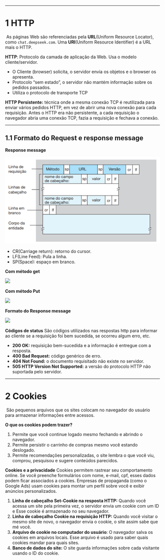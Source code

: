 
___
# 1 HTTP

 As páginas Web são referenciadas pela **URL**(Uniform Resource Locator), como `chat.deepseek.com`.  Uma **URI**(Uniform Resource Identifier) é a URL mais o HTTP.

**HTTP**: Protocolo da camada de aplicação da Web. Usa o modelo cliente/servidor.
- O Cliente (browser) solicita, o servidor envia os objetos e o browser os apresenta.
- Protocolo “sem estado”, o servidor não mantém informação sobre os pedidos passados.
- Utiliza o protocolo de transporte TCP

**HTTP Persistente:** técnica onde a mesma conexão TCP é reutilizada para enviar vários pedidos HTTP, em vez de abrir uma nova conexão para cada requisição. Antes o HTTP era não persistente, a cada requisição o navegador abria uma conexão TCP, fazia a requisição e fechava a conexão.

---
## **1.1 Formato do Request e response message**

**Response message**

![Pasted image 20250508160317](../../attachments/Pasted%20image%2020250508160317.png)

- CR(Carriage return): retorno do cursor.
- LF(Line Feed): Pula a linha.
- SP(Space): espaço em branco.

**Com método get**

![](https://lh7-rt.googleusercontent.com/docsz/AD_4nXcyujfV7oaza6FHi6b0fL9V616AIvE9KT8DGsxOrcc9auf5umHYGcpG8YT5CpaVU7Ml3cGPQxCXnbauDhgefOwtUQMica6ZF6Qvy5Vtyjrxf3GTU1uDd-lDp1GaKeklK6J4JpJXPQ?key=HrOhHC0_-ked6RNCpQ0o3PZn)

**Com método Put**

![](https://lh7-rt.googleusercontent.com/docsz/AD_4nXewOFt0a4Pe9a_5Jo1JgCrozaMzTDvK4zXIbQdGsfDauSrPLBQN5OCLhJEeFem7rr4NjGIK0r1sZkbSTCFTwMUYLUY9xiZMyrB3LMb99NEQRvZ2U1vBg3W0GHF50JswLKLsNO38TA?key=HrOhHC0_-ked6RNCpQ0o3PZn)

**Formato do Response message**

![](https://lh7-rt.googleusercontent.com/docsz/AD_4nXfDmPpFdskH2rw36i9oGJ_mKfY4EdYbALCl6NvQtc_jrz6STrJsxdzjVKpxRH69sFsQIn09EY3XTyB6Rg3Ke9o4eNQhU_tsXHMt4zaXT_Jb8IHOHjgI496KzWLulyo8yjhOIqBOdg?key=HrOhHC0_-ked6RNCpQ0o3PZn)

**Códigos de status**
São códigos utilizados nas respostas http para informar ao cliente se a requisição foi bem sucedida, se ocorreu algum erro, etc.
- **200 OK:** requisição bem-sucedida e a informação é entregue com a resposta. 
- **400 Bad Request:** código genérico de erro. 
- **404 Not Found:** o documento requisitado não existe no servidor. 
- **505 HTTP Version Not Supported:** a versão do protocolo HTTP  não suportada pelo servidor.

___
# **2 Cookies**

 São pequenos arquivos que os sites colocam no navegador do usuário para armazenar informações entre acessos.

**O que os cookies podem trazer?**
1. Permite que você continue logado mesmo fechando e abrindo o navegador.
2. Permite persistir o carrinho de compras mesmo você estando deslogado.
3. Permite recomendações personalizadas, o site lembra o que você viu, comprou, pesquisou e sugere conteúdos parecidos.

**Cookies e a privacidade**
Cookies permitem rastrear seu comportamento online. Se você preenche formulários com nome, e-mail, cpf, esses dados podem ficar associados a cookies. Empresas de propaganda (como o Google Ads) usam cookies para montar um perfil sobre você e exibir anúncios personalizados.

1. **Linha de cabeçalho Set-Cookie na resposta HTTP:** Quando você acessa um site pela primeira vez, o servidor envia um cookie com um ID e Esse cookie é armazenado no seu navegador.
2. **Linha de cabeçalho Cookie na requisição HTTP:** Quando você visitar o mesmo site de novo, o navegador envia o cookie, o site assim sabe que mé você.
3. **Arquivo de cookie no computador do usuário**: O navegador salva os cookies em arquivos locais. Esse arquivo é usado para saber quais cookies mandar para quais sites.
4. **Banco de dados do site:** O site guarda informações sobre cada visitante usando o ID do cookie.